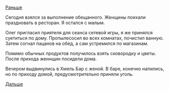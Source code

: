 [Раньше](2018.03.07.md)

Сегодня взялся за выполнение обещанного.
Женщины поехали праздновать в ресторан. Я остался с малым.

Олег пригласил приятеля для сеанса сетевой игры, я же принялся суетиться по дому. Пропылесосил во всех комнатах, почистил ванную.
Затем согнал пацанов на обед, а сам устремился по магазинам.

Помимо обычных продуктов получилось взять сковородку и цветы.
После прихода женнщин посидели дома.

Вечером выдвинулись в Хмель Бар с женой. В баре, конечно напились, но по приходу домой, предусмотрительно приняли уголь.

[Дальше](2018.03.09.md)